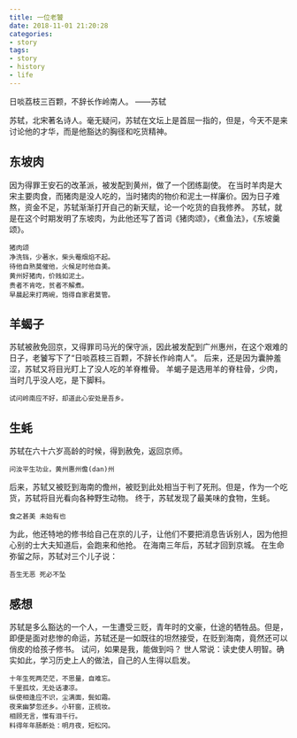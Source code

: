 ```yaml
---
title: 一位老饕
date: 2018-11-01 21:20:28
categories:
- story
tags:
- story
- history
- life
---
```

日啖荔枝三百颗，不辞长作岭南人。
——苏轼
<!-- more -->
苏轼，北宋著名诗人。毫无疑问，苏轼在文坛上是首屈一指的，但是，今天不是来讨论他的才华，而是他豁达的胸径和吃货精神。
## 东坡肉
因为得罪王安石的改革派，被发配到黄州，做了一个团练副使。
在当时羊肉是大宋主要肉食，而猪肉是没人吃的，当时猪肉的物价和泥土一样廉价。因为日子难熬，资金不足，苏轼渐渐打开自己的新天赋，论一个吃货的自我修养。
苏轼，就是在这个时期发明了东坡肉，为此他还写了首词《猪肉颂》，《煮鱼法》，《东坡羹颂》。

	猪肉颂
	净洗铛，少著水，柴头罨烟焰不起。
	待他自熟莫催他，火候足时他自美。
	黄州好猪肉，价贱如泥土。
	贵者不肯吃，贫者不解煮。
	早晨起来打两碗，饱得自家君莫管。
	
## 羊蝎子
苏轼被赦免回京，又得罪司马光的保守派，因此被发配到广州惠州，在这个艰难的日子，老饕写下了“日啖荔枝三百颗，不辞长作岭南人”。
后来，还是因为囊肿羞涩，苏轼又将目光盯上了没人吃的羊脊椎骨。
羊蝎子是选用羊的脊柱骨，少肉，当时几乎没人吃，是下脚料。

	试问岭南应不好，却道此心安处是吾乡。
	
## 生蚝
苏轼在六十六岁高龄的时候，得到赦免，返回京师。
	
	问汝平生功业，黄州惠州儋(dan)州

后来，苏轼又被贬到海南的儋州，被贬到此处相当于判了死刑。但是，作为一个吃货，苏轼将目光看向各种野生动物。
终于，苏轼发现了最美味的食物，生蚝。

	食之甚美 未始有也
	
为此，他还特地的修书给自己在京的儿子，让他们不要把消息告诉别人，因为他担心别的士大夫知道后，会跑来和他抢。
在海南三年后，苏轼才回到京城。
在生命弥留之际，苏轼对三个儿子说：

	吾生无恶 死必不坠
	
## 感想
苏轼是多么豁达的一个人，一生遭受三贬，青年时的文豪，仕途的牺牲品。但是，即便是面对悲惨的命运，苏轼还是一如既往的坦然接受，在贬到海南，竟然还可以俏皮的给孩子修书。
试问，如果是我，能做到吗？
世人常说：读史使人明智。确实如此，学习历史上人的做法，自己的人生得以启发。

	十年生死两茫茫，不思量，自难忘。
	千里孤坟，无处话凄凉。
	纵使相逢应不识，尘满面，鬓如霜。
	夜来幽梦忽还乡。小轩窗，正梳妆。
	相顾无言，惟有泪千行。
	料得年年肠断处：明月夜，短松冈。 


	
	



